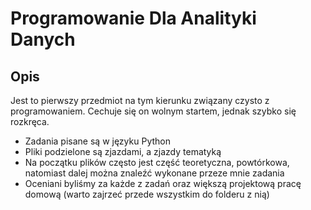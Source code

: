 # Programowanie Dla Analityki Danych

## Opis
Jest to pierwszy przedmiot na tym kierunku związany czysto z programowaniem. Cechuje się on wolnym startem, jednak szybko się rozkręca.
- Zadania pisane są w języku Python
- Pliki podzielone są zjazdami, a zjazdy tematyką
- Na początku plików często jest część teoretyczna, powtórkowa, natomiast dalej można znaleźć wykonane przeze mnie zadania
- Oceniani byliśmy za każde z zadań oraz większą projektową pracę domową (warto zajrzeć przede wszystkim do folderu z nią)

